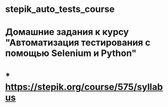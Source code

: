 # stepik_auto_tests_course

# Домашние задания к курсу "Автоматизация тестирования с помощью Selenium и Python"
# * https://stepik.org/course/575/syllabus
